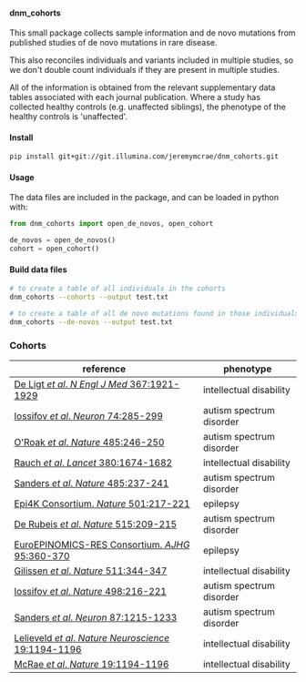 
#### dnm_cohorts

This small package collects sample information and de novo mutations from
published studies of de novo mutations in rare disease.

This also reconciles individuals and variants included in multiple studies, so
we don't double count individuals if they are present in multiple studies.

All of the information is obtained from the relevant supplementary data tables
associated with each journal publication. Where a study has collected healthy
controls (e.g. unaffected siblings), the phenotype of the healthy controls is
'unaffected'.

#### Install
``` sh
pip install git+git://git.illumina.com/jeremymcrae/dnm_cohorts.git
```

#### Usage
The data files are included in the package, and can be loaded in python with:
``` python
from dnm_cohorts import open_de_novos, open_cohort

de_novos = open_de_novos()
cohort = open_cohort()
```

#### Build data files
``` sh
# to create a table of all individuals in the cohorts
dnm_cohorts --cohorts --output test.txt

# to create a table of all de novo mutations found in those individuals
dnm_cohorts --de-novos --output test.txt
```

### Cohorts
reference      |      phenotype
----           |      ----
[De Ligt _et al_. _N Engl J Med_ 367:1921-1929](https://doi.org/10.1056/NEJMoa1206524)        |  intellectual disability
[Iossifov _et al_. _Neuron_ 74:285-299](https://doi.org/10.1016/j.neuron.2012.04.009)         |  autism spectrum disorder
[O'Roak _et al_. _Nature_ 485:246-250](https://doi.org/10.1038/nature10989)                   |  autism spectrum disorder
[Rauch _et al_. _Lancet_ 380:1674-1682](https://doi.org/10.1016/S0140-6736%2812%2961480-9)    |  intellectual disability
[Sanders _et al_. _Nature_ 485:237-241](https://doi.org/10.1038/nature10945)                  |  autism spectrum disorder
[Epi4K Consortium. _Nature_ 501:217-221](https://doi.org/10.1038/nature12439)                 |  epilepsy
[De Rubeis _et al_. _Nature_ 515:209-215](https://doi.org/10.1038/nature13772)                |  autism spectrum disorder
[EuroEPINOMICS-RES Consortium. _AJHG_ 95:360-370](https://doi.org/10.1016/j.ajhg.2014.08.013) |  epilepsy
[Gilissen _et al_. _Nature_ 511:344-347](https://doi.org/10.1038/nature13394)                 |  intellectual disability
[Iossifov _et al_. _Nature_ 498:216-221](https://doi.org/10.1038/nature13908)                 |  autism spectrum disorder
[Sanders _et al_. _Neuron_ 87:1215-1233](https://doi.org/10.1016/j.neuron.2015.09.016)        |  autism spectrum disorder
[Lelieveld _et al_. _Nature Neuroscience_ 19:1194-1196](https://doi.org/10.1038/nn.4352)      |  intellectual disability
[McRae _et al_. _Nature_ 19:1194-1196](https://doi.org/10.1038/nature21062)                   |  intellectual disability
